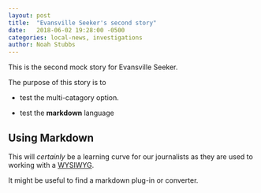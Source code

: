 ```yaml
---
layout: post
title:  "Evansville Seeker's second story"
date:   2018-06-02 19:28:00 -0500
categories: local-news, investigations
author: Noah Stubbs
---
```

This is the second mock story for Evansville Seeker. 

The purpose of this story is to 

* test the multi-catagory option. 

* test the **markdown** language

Using Markdown
--------------

This will _certainly_ be a learning curve for our journalists as they are used to working with a [WYSIWYG](https://en.m.wikipedia.org/wiki/WYSIWYG).

It might be useful to find a markdown plug-in or converter. 